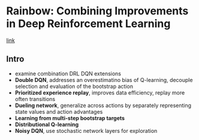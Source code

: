 # Rainbow: Combining Improvements in Deep Reinforcement Learning
[link](https://arxiv.org/pdf/1710.02298.pdf)

## Intro 

- examine combination DRL DQN extensions 
- **Double DQN**, addresses an overestimatino bias of Q-learning, decouple selection and evaluation of the bootstrap action 
- **Prioritized experience replay**, improves data efficiency, replay more often transitions
- **Dueling network**, generalize across actions by separately representing state values and action advantages 
- **Learning from multi-step bootstrap targets**
- **Distributional Q-learning**
- **Noisy DQN**, use stochastic network layers for exploration 